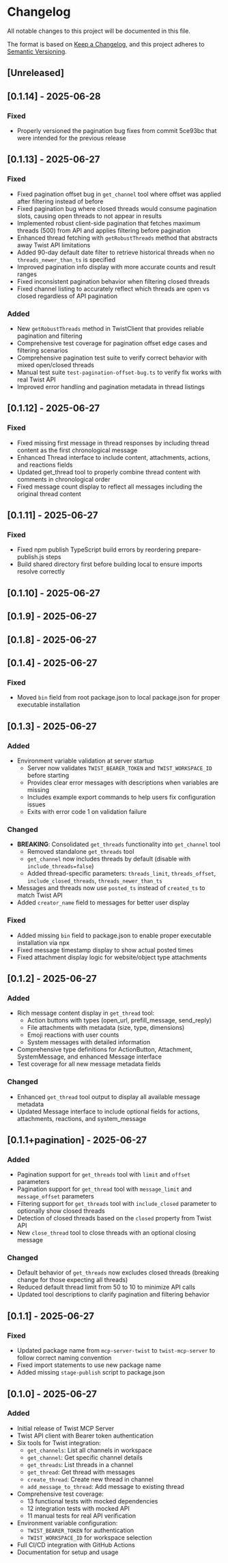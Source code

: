 # Changelog

All notable changes to this project will be documented in this file.

The format is based on [Keep a Changelog](https://keepachangelog.com/en/1.0.0/),
and this project adheres to [Semantic Versioning](https://semver.org/spec/v2.0.0.html).

## [Unreleased]

## [0.1.14] - 2025-06-28

### Fixed

- Properly versioned the pagination bug fixes from commit 5ce93bc that were intended for the previous release

## [0.1.13] - 2025-06-27

### Fixed

- Fixed pagination offset bug in `get_channel` tool where offset was applied after filtering instead of before
- Fixed pagination bug where closed threads would consume pagination slots, causing open threads to not appear in results
- Implemented robust client-side pagination that fetches maximum threads (500) from API and applies filtering before pagination
- Enhanced thread fetching with `getRobustThreads` method that abstracts away Twist API limitations
- Added 90-day default date filter to retrieve historical threads when no `threads_newer_than_ts` is specified
- Improved pagination info display with more accurate counts and result ranges
- Fixed inconsistent pagination behavior when filtering closed threads
- Fixed channel listing to accurately reflect which threads are open vs closed regardless of API pagination

### Added

- New `getRobustThreads` method in TwistClient that provides reliable pagination and filtering
- Comprehensive test coverage for pagination offset edge cases and filtering scenarios
- Comprehensive pagination test suite to verify correct behavior with mixed open/closed threads
- Manual test suite `test-pagination-offset-bug.ts` to verify fix works with real Twist API
- Improved error handling and pagination metadata in thread listings

## [0.1.12] - 2025-06-27

### Fixed

- Fixed missing first message in thread responses by including thread content as the first chronological message
- Enhanced Thread interface to include content, attachments, actions, and reactions fields
- Updated get_thread tool to properly combine thread content with comments in chronological order
- Fixed message count display to reflect all messages including the original thread content

## [0.1.11] - 2025-06-27

### Fixed

- Fixed npm publish TypeScript build errors by reordering prepare-publish.js steps
- Build shared directory first before building local to ensure imports resolve correctly

## [0.1.10] - 2025-06-27

## [0.1.9] - 2025-06-27

## [0.1.8] - 2025-06-27

## [0.1.4] - 2025-06-27

### Fixed

- Moved `bin` field from root package.json to local package.json for proper executable installation

## [0.1.3] - 2025-06-27

### Added

- Environment variable validation at server startup
  - Server now validates `TWIST_BEARER_TOKEN` and `TWIST_WORKSPACE_ID` before starting
  - Provides clear error messages with descriptions when variables are missing
  - Includes example export commands to help users fix configuration issues
  - Exits with error code 1 on validation failure

### Changed

- **BREAKING**: Consolidated `get_threads` functionality into `get_channel` tool
  - Removed standalone `get_threads` tool
  - `get_channel` now includes threads by default (disable with `include_threads=false`)
  - Added thread-specific parameters: `threads_limit`, `threads_offset`, `include_closed_threads`, `threads_newer_than_ts`
- Messages and threads now use `posted_ts` instead of `created_ts` to match Twist API
- Added `creator_name` field to messages for better user display

### Fixed

- Added missing `bin` field to package.json to enable proper executable installation via npx
- Fixed message timestamp display to show actual posted times
- Fixed attachment display logic for website/object type attachments

## [0.1.2] - 2025-06-27

### Added

- Rich message content display in `get_thread` tool:
  - Action buttons with types (open_url, prefill_message, send_reply)
  - File attachments with metadata (size, type, dimensions)
  - Emoji reactions with user counts
  - System messages with detailed information
- Comprehensive type definitions for ActionButton, Attachment, SystemMessage, and enhanced Message interface
- Test coverage for all new message metadata fields

### Changed

- Enhanced `get_thread` tool output to display all available message metadata
- Updated Message interface to include optional fields for actions, attachments, reactions, and system_message

## [0.1.1+pagination] - 2025-06-27

### Added

- Pagination support for `get_threads` tool with `limit` and `offset` parameters
- Pagination support for `get_thread` tool with `message_limit` and `message_offset` parameters
- Filtering support for `get_threads` tool with `include_closed` parameter to optionally show closed threads
- Detection of closed threads based on the `closed` property from Twist API
- New `close_thread` tool to close threads with an optional closing message

### Changed

- Default behavior of `get_threads` now excludes closed threads (breaking change for those expecting all threads)
- Reduced default thread limit from 50 to 10 to minimize API calls
- Updated tool descriptions to clarify pagination and filtering behavior

## [0.1.1] - 2025-06-27

### Fixed

- Updated package name from `mcp-server-twist` to `twist-mcp-server` to follow correct naming convention
- Fixed import statements to use new package name
- Added missing `stage-publish` script to package.json

## [0.1.0] - 2025-06-27

### Added

- Initial release of Twist MCP Server
- Twist API client with Bearer token authentication
- Six tools for Twist integration:
  - `get_channels`: List all channels in workspace
  - `get_channel`: Get specific channel details
  - `get_threads`: List threads in a channel
  - `get_thread`: Get thread with messages
  - `create_thread`: Create new thread in channel
  - `add_message_to_thread`: Add message to existing thread
- Comprehensive test coverage:
  - 13 functional tests with mocked dependencies
  - 12 integration tests with mocked API
  - 11 manual tests for real API verification
- Environment variable configuration:
  - `TWIST_BEARER_TOKEN` for authentication
  - `TWIST_WORKSPACE_ID` for workspace selection
- Full CI/CD integration with GitHub Actions
- Documentation for setup and usage
